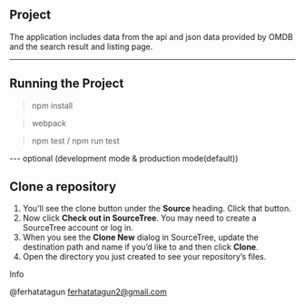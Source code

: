 ## Project 
The application includes data from the api and json data provided by OMDB and the search result and listing page.

---

## Running the Project
> npm install  

> webpack 

> npm test / npm run test

--- optional (development mode & production mode(default))<br>


## Clone a repository

1. You’ll see the clone button under the **Source** heading. Click that button.
2. Now click **Check out in SourceTree**. You may need to create a SourceTree account or log in.
3. When you see the **Clone New** dialog in SourceTree, update the destination path and name if you’d like to and then click **Clone**.
4. Open the directory you just created to see your repository’s files.

 
Info

@ferhatatagun
ferhatatagun2@gmail.com
